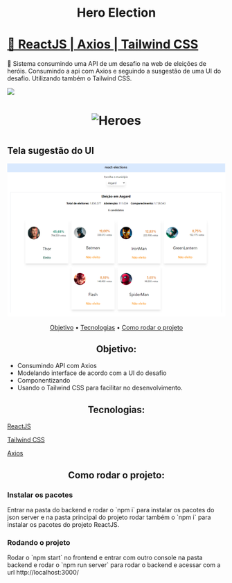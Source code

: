 <h1 align="center">Hero Election</h1>
<h1>
    <a href="https://pt-br.reactjs.org/docs/getting-started.html">🔗
     ReactJS
     </a>
     <a href="https://axios-http.com/docs/intro"> |
     Axios
     </a>
     <a href="https://tailwindcss.com/docs/installation"> |
     Tailwind CSS
     </a>
</h1>
<p>
🚀 Sistema consumindo uma API de um desafio na web de eleições de heróis. Consumindo a api com Axios e seguindo a susgestão de uma UI do desafio. Utilizando também o Tailwind CSS.
</p>

<img src="https://img.shields.io/static/v1?label=HeroElection&message=Greg%C3%B3rioNeto&color=7159c1&style=for-the-badge&logo=ghost">

<h1 align="center">
  <img alt="Heroes" title="#Heroes" src="https://github.com/igregorioneto/hero-election/blob/main/public/heros-election.gif?raw=true" />
</h1>

<h1 align="center">
  <h2>Tela sugestão do UI</h2>
  <img alt="UI" title="#UI" src="https://raw.githubusercontent.com/igregorioneto/hero-election/main/public/tela-ui-hero-election.png" />
</h1>

<p align="center">
 <a href="#objetivo">Objetivo</a> •
 <a href="#tecnologias">Tecnologias</a> •
 <a href="#tecnologias">Como rodar o projeto</a> 
</p>

<h2 align="center">
Objetivo:
</h2>

<p align="center">
<ul>
    <li>
    Consumindo API com Axios
    </li>
    <li>
    Modelando interface de acordo com a UI do desafio
    </li>
    <li>
    Componentizando
    </li>
    <li>
    Usando o Tailwind CSS para facilitar no desenvolvimento.
    </li>
</ul>
</p>

<h2 align="center">
Tecnologias:
</h2>

<p align="center">

[ReactJS](https://pt-br.reactjs.org/docs/getting-started.html)

[Tailwind CSS](https://tailwindcss.com/docs/installation)

[Axios](https://axios-http.com/docs/intro)

</p>


<h2 align="center">
Como rodar o projeto:
</h2>

<p align="center">

<h3>Instalar os pacotes</h3>
Entrar na pasta do backend e rodar o `npm i` para instalar os pacotes do json server e na pasta principal do projeto rodar também o `npm i` para instalar os pacotes do projeto ReactJS.
</p>

<h3>Rodando o projeto</h3>
Rodar o `npm start` no frontend e entrar com outro console na pasta backend e rodar o `npm run server` para rodar o backend e acessar com a url <a>http://localhost:3000/</a>
</p>